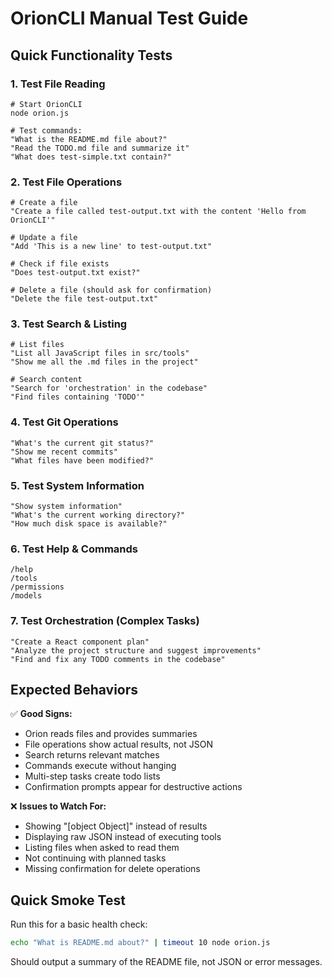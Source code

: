 # OrionCLI Manual Test Guide

## Quick Functionality Tests

### 1. Test File Reading
```
# Start OrionCLI
node orion.js

# Test commands:
"What is the README.md file about?"
"Read the TODO.md file and summarize it"
"What does test-simple.txt contain?"
```

### 2. Test File Operations
```
# Create a file
"Create a file called test-output.txt with the content 'Hello from OrionCLI'"

# Update a file  
"Add 'This is a new line' to test-output.txt"

# Check if file exists
"Does test-output.txt exist?"

# Delete a file (should ask for confirmation)
"Delete the file test-output.txt"
```

### 3. Test Search & Listing
```
# List files
"List all JavaScript files in src/tools"
"Show me all the .md files in the project"

# Search content
"Search for 'orchestration' in the codebase"
"Find files containing 'TODO'"
```

### 4. Test Git Operations
```
"What's the current git status?"
"Show me recent commits"
"What files have been modified?"
```

### 5. Test System Information
```
"Show system information"
"What's the current working directory?"
"How much disk space is available?"
```

### 6. Test Help & Commands
```
/help
/tools
/permissions
/models
```

### 7. Test Orchestration (Complex Tasks)
```
"Create a React component plan"
"Analyze the project structure and suggest improvements"
"Find and fix any TODO comments in the codebase"
```

## Expected Behaviors

✅ **Good Signs:**
- Orion reads files and provides summaries
- File operations show actual results, not JSON
- Search returns relevant matches
- Commands execute without hanging
- Multi-step tasks create todo lists
- Confirmation prompts appear for destructive actions

❌ **Issues to Watch For:**
- Showing "[object Object]" instead of results
- Displaying raw JSON instead of executing tools
- Listing files when asked to read them
- Not continuing with planned tasks
- Missing confirmation for delete operations

## Quick Smoke Test

Run this for a basic health check:
```bash
echo "What is README.md about?" | timeout 10 node orion.js
```

Should output a summary of the README file, not JSON or error messages.
